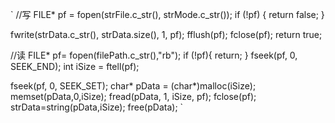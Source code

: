 `
//写
FILE* pf = fopen(strFile.c_str(), strMode.c_str());
if (!pf)
{
	return false;
}

fwrite(strData.c_str(), strData.size(), 1, pf);
fflush(pf);
fclose(pf);
return true;



//读
FILE* pf= fopen(filePath.c_str(),"rb");
if (!pf){
	return;
}
fseek(pf, 0, SEEK_END);
int iSize = ftell(pf);

fseek(pf, 0, SEEK_SET);
char* pData = (char*)malloc(iSize);
memset(pData,0,iSize);
fread(pData, 1, iSize, pf);
fclose(pf);
strData=string(pData,iSize);
free(pData);
`